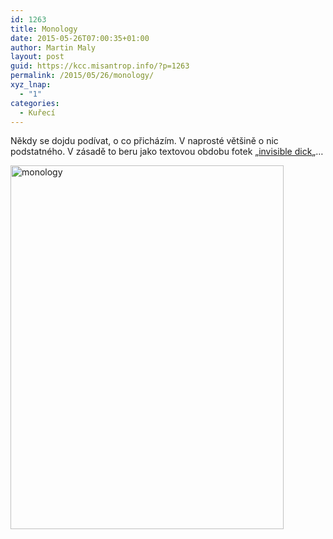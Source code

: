 ```yaml
---
id: 1263
title: Monology
date: 2015-05-26T07:00:35+01:00
author: Martin Maly
layout: post
guid: https://kcc.misantrop.info/?p=1263
permalink: /2015/05/26/monology/
xyz_lnap:
  - "1"
categories:
  - Kuřecí
---
```

Někdy se dojdu podívat, o co přicházím. V naprosté většině o nic podstatného. V zásadě to beru jako textovou obdobu fotek &#8222;[invisible dick](https://www.google.cz/search?q=invisible+dick&source=lnms&tbm=isch)&#8222;&#8230;

[<img loading="lazy" class="aligncenter size-full wp-image-1264" src="https://kcc.misantrop.info/wp-content/uploads/sites/8/2015/05/monology.png" alt="monology" width="437" height="582" srcset="https://kcc.misantrop.info/wp-content/uploads/sites/8/2015/05/monology.png 437w, https://kcc.misantrop.info/wp-content/uploads/sites/8/2015/05/monology-225x300.png 225w" sizes="(max-width: 437px) 100vw, 437px" />](https://kcc.misantrop.info/wp-content/uploads/sites/8/2015/05/monology.png)